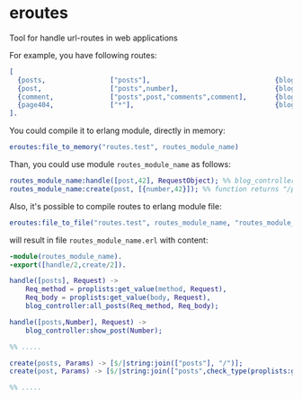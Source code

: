 eroutes
======

Tool for handle url-routes in web applications

For example, you have following routes:
```erlang
[
  {posts,                ["posts"],                               {blog_controller, all_posts,    [req_method,req_body] }    },
  {post,                 ["posts",number],                        {blog_controller, show_post,    [number]}                  },
  {comment,              ["posts",post,"comments",comment],       {blog_controller, show_comment, [post,comment] }           },
  {page404,              ["*"],                                   {blog_controller, show_404,     [] }                       }
].
```

You could compile it to erlang module, directly in memory:
```erlang
eroutes:file_to_memory("routes.test", routes_module_name)
```

Than, you could use module ```routes_module_name``` as follows:

```erlang
routes_module_name:handle([post,42], RequestObject); %% blog_controller:show_post(Number) would been called
routes_module_name:create(post, [{number,42}]); %% function returns "/posts/42"
```

Also, it's possible to compile routes to erlang module file:
```erlang
eroutes:file_to_file("routes.test", routes_module_name, "routes_module_name.erl")
```

will result in file ```routes_module_name.erl``` with content:

```erlang
-module(routes_module_name).
-export([handle/2,create/2]).

handle([posts], Request) -> 
    Req_method = proplists:get_value(method, Request),
    Req_body = proplists:get_value(body, Request),
    blog_controller:all_posts(Req_method, Req_body);

handle([posts,Number], Request) -> 
    blog_controller:show_post(Number);

%% ..... 

create(posts, Params) -> [$/|string:join(["posts"], "/")];
create(post, Params) -> [$/|string:join(["posts",check_type(proplists:get_value(number,Params))], "/")];

%% .....
```
